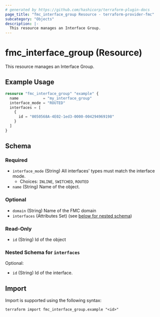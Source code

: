 ```yaml
---
# generated by https://github.com/hashicorp/terraform-plugin-docs
page_title: "fmc_interface_group Resource - terraform-provider-fmc"
subcategory: "Objects"
description: |-
  This resource manages an Interface Group.
---
```


# fmc_interface_group (Resource)

This resource manages an Interface Group.

## Example Usage

```terraform
resource "fmc_interface_group" "example" {
  name           = "my_interface_group"
  interface_mode = "ROUTED"
  interfaces = [
    {
      id = "0050568A-4E02-1ed3-0000-004294969198"
    }
  ]
}
```

<!-- schema generated by tfplugindocs -->
## Schema

### Required

- `interface_mode` (String) All interfaces' types must match the interface mode.
  - Choices: `INLINE`, `SWITCHED`, `ROUTED`
- `name` (String) Name of the object.

### Optional

- `domain` (String) Name of the FMC domain
- `interfaces` (Attributes Set) (see [below for nested schema](#nestedatt--interfaces))

### Read-Only

- `id` (String) Id of the object

<a id="nestedatt--interfaces"></a>
### Nested Schema for `interfaces`

Optional:

- `id` (String) Id of the interface.

## Import

Import is supported using the following syntax:

```shell
terraform import fmc_interface_group.example "<id>"
```

